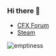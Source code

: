 ### Hi there 👋
* [CFX Forum](https://forum.cfx.re/u/mudilane)
* [Steam](https://steamcommunity.com/id/ropzinator)




![emptiness](https://github-readme-stats.vercel.app/api?username=reduxscripts&show_icons=true&theme=dracula)

